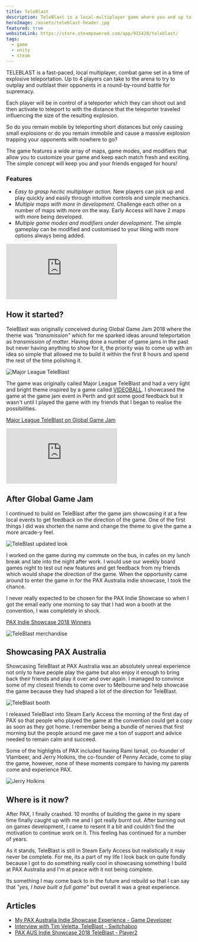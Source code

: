 ```yaml
---
title: TeleBlast
description: TeleBlast is a local-multiplayer game where you and up to 3 friends compete to be the last one standing using explosive teleportation. What started out as something I built in 48 hours for Global Game Jam; it became an idea worth exploring further and eventually led to me showcasing the game at PAX Australia in 2018.
heroImage: /assets/teleblast-header.jpg
featured: true
websiteLink: https://store.steampowered.com/app/915420/teleblast/
tags:
  - game
  - unity
  - steam
---
```


TELEBLAST is a fast-paced, local multiplayer, combat game set in a time of explosive teleportation. Up to 4 players can take to the arena to try to outplay and outblast their opponents in a round-by-round battle for supremacy.

Each player will be in control of a teleporter which they can shoot out and then activate to teleport to with the distance that the teleporter traveled influencing the size of the resulting explosion.

So do you remain mobile by teleporting short distances but only causing small explosions or do you remain immobile and cause a massive explosion trapping your opponents with nowhere to go?

The game features a wide array of maps, game modes, and modifiers that allow you to customize your game and keep each match fresh and exciting. The simple concept will keep you and your friends engaged for hours!

### Features

- _Easy to grasp hectic multiplayer action._ New players can pick up and play quickly and easily through intuitive controls and simple mechanics.
- _Multiple maps with more in development._ Challenge each other on a number of maps with more on the way. Early Access will have 2 maps with more being developed.
- _Multiple game modes and modifiers under development._ The simple gameplay can be modified and customised to your liking with more options always being added.

<div class="aspect-video my-8">
  <iframe class="w-full h-full" src="https://www.youtube.com/embed/hvwG9P39ASA" title="YouTube video player" frameborder="0" allow="accelerometer; autoplay; clipboard-write; encrypted-media; gyroscope; picture-in-picture; web-share" allowfullscreen></iframe>
</div>

## How it started?

TeleBlast was originally conceived during Global Game Jam 2018 where the theme was _"transmission"_ which for me sparked ideas around teleportation as _transmission of matter_. Having done a number of game jams in the past but never having anything to show for it, the priority was to come up with an idea so simple that allowed me to build it within the first 8 hours and spend the rest of the time polishing it.

![Major League TeleBlast](/assets/mlt.jpg)

The game was originally called Major League TeleBlast and had a very light and bright theme inspired by a game called [VIDEOBALL](https://store.steampowered.com/app/277390/VIDEOBALL/). I showcased the game at the game jam event in Perth and got some good feedback but it wasn't until I played the game with my friends that I began to realise the possibilities.

[Major League TeleBlast on Global Game Jam](https://globalgamejam.org/2018/games/major-league-teleblast)

<div class="aspect-video my-8">
  <iframe class="w-full h-full" src="https://www.youtube.com/embed/rQ_cD9PZIfQ" title="YouTube video player" frameborder="0" allow="accelerometer; autoplay; clipboard-write; encrypted-media; gyroscope; picture-in-picture; web-share" allowfullscreen></iframe>
</div>

## After Global Game Jam

I continued to build on TeleBlast after the game jam showcasing it at a few local events to get feedback on the direction of the game. One of the first things I did was shorten the name and change the theme to give the game a more arcade-y feel.

![TeleBlast updated look](/assets/TeleBlast-SS1.webp)

I worked on the game during my commute on the bus, in cafes on my lunch break and late into the night after work. I would use our weekly board games night to test out new features and get feedback from my friends which would shape the direction of the game. When the opportunity came around to enter the game in for the PAX Australia indie showcase, I took the chance.

I never really expected to be chosen for the PAX Indie Showcase so when I got the email early one morning to say that I had won a booth at the convention, I was completely in shock.

[PAX Indie Showcase 2018 Winners](https://aus.paxsite.com/en-us/features/indie-showcase/archive.html#2018)

![TeleBlast merchandise](/assets/teleblast-merch.jpg)

## Showcasing PAX Australia

Showcasing TeleBlast at PAX Australia was an absolutely unreal experience not only to have people play the game but also enjoy it enough to bring back their friends and play it over and over again. I managed to convince some of my closest friends to come over to Melbourne and help showcase the game because they had shaped a lot of the direction for TeleBlast.

![TeleBlast booth](/assets/teleblast-booth.jpg)

I released TeleBlast into Steam Early Access the morning of the first day of PAX so that people who played the game at the convention could get a copy as soon as they got home. I remember being a bundle of nerves that first morning but the people around me gave me a ton of support and advice needed to remain calm and succeed.

Some of the highlights of PAX included having Rami Ismail, co-founder of Vlambeer, and Jerry Holkins, the co-founder of Penny Arcade, come to play the game, however, none of these moments compare to having my parents come and experience PAX.

![Jerry Holkins](/assets/teleblast-tycho.jpg)

## Where is it now?

After PAX, I finally crashed. 10 months of building the game in my spare time finally caught up with me and I got really burnt out. After burning out on games development, I came to resent it a bit and couldn't find the motivation to continue work on it. This feeling has continued for a number of years.

As it stands, TeleBlast is still in Steam Early Access but realistically it may never be complete. For me, its a part of my life I look back on quite fondly because I got to do something really cool in showcasing something I build at PAX Australia and I'm at peace with it not being complete.

Its something I may come back to in the future and rebuild so that I can say that _"yes, I have built a full game"_ but overall it was a great experience.

## Articles

- [My PAX Australia Indie Showcase Experience - Game Developer](https://www.gamedeveloper.com/business/my-pax-australia-indie-showcase-experience)
- [Interview with Tim Veletta, TeleBlast - Switchaboo](https://www.switchaboo.com/interview-with-tim-veletta-teleblast/)
- [PAX AUS Indie Showcase 2018 TeleBlast - Player2](https://www.player2.net.au/2018/10/pax-aus-indie-showcase-2018-teleblast/)
